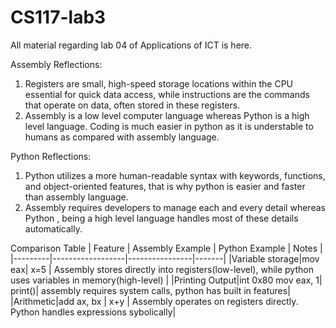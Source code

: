 # CS117-lab3
All material regarding lab 04 of Applications of ICT is here.


Assembly Reflections:
1. Registers are small, high-speed storage locations within the CPU essential for quick data access, while instructions are the commands that operate on data, often stored in these registers.
2. Assembly is a low level computer language whereas Python is a high level language. Coding is much easier in python as it is understable to humans as compared with assembly language.



Python Reflections:
1. Python utilizes a more human-readable syntax with keywords, functions, and object-oriented features, that is why python is easier and faster than assembly language.
2. Assembly requires developers to manage each and every detail whereas Python , being a high level language handles most of these details automatically.


Comparison Table
  | Feature | Assembly Example | Python Example | Notes |
  |---------|------------------|----------------|-------|
  |Variable storage|mov eax| x=5 | Assembly stores directly into registers(low-level), while python uses variables in memory(high-level) |
  |Printing Output|int 0x80
  mov eax, 1| print()| assembly requires system calls, python has built in features|
  |Arithmetic|add ax, bx | x+y | Assembly operates on registers directly. Python handles expressions sybolically|
